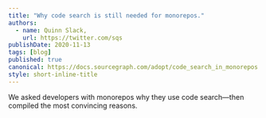 ```yaml
---
title: "Why code search is still needed for monorepos."
authors:
  - name: Quinn Slack,
    url: https://twitter.com/sqs
publishDate: 2020-11-13
tags: [blog]
published: true
canonical: https://docs.sourcegraph.com/adopt/code_search_in_monorepos
style: short-inline-title
---
```


We asked developers with monorepos why they use code search&mdash;then compiled the most convincing reasons.
